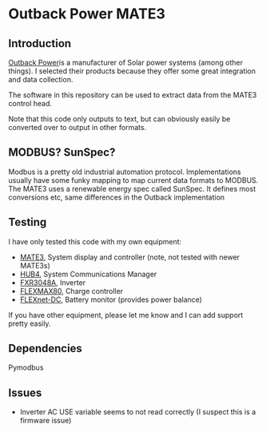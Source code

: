 # Outback Power MATE3

## Introduction
[Outback Power](www.outbackpower.com)is a manufacturer of Solar power systems (among other things). I selected their products because they offer some great integration and data collection.

The software in this repository can be used to extract data from the MATE3 control head.

Note that this code only outputs to text, but can obviously easily be converted over to output in other formats.

## MODBUS? SunSpec?
Modbus is a pretty old industrial automation protocol. Implementations usually have some funky mapping to map current data formats to MODBUS. The MATE3 uses a renewable energy spec called SunSpec. It defines most conversions etc, same differences in the Outback implementation

## Testing
I have only tested this code with my own equipment:
* [MATE3](http://www.outbackpower.com/outback-products/manage-the-system/mate3-system-display-and-controller/item/mate3s?category_id=545), System display and controller (note, not tested with newer MATE3s)
* [HUB4](http://www.outbackpower.com/outback-products/manage-the-system/hub-communication-manager), System Communications Manager
* [FXR3048A](http://www.outbackpower.com/outback-products/make-the-power/fxr-series-inverter-chargers/item/fxr-renewable-series-120v-a-models?category_id=530), Inverter
* [FLEXMAX80](http://www.outbackpower.com/outback-products/make-the-power/flexmax-series-charge-controllers/item/flexmax-6080?category_id=531), Charge controller
* [FLEXnet-DC](http://www.outbackpower.com/outback-products/manage-the-system/flexnet-dc), Battery monitor (provides power balance)

If you have other equipment, please let me know and I can add support pretty easily.

## Dependencies
Pymodbus

## Issues
* Inverter AC USE variable seems to not read correctly (I suspect this is a firmware issue)

